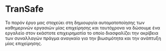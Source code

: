 # TranSafe
Το παρόν έργο μας στοχεύει στη δημιουργία αυτοματοποίησης των καθημερινών εργασιών μίας επιχείρησης και ταυτόχρονα να δώσουμε ένα εργαλείο στον εκάστοτε επιχειρηματία το οποίο διασφαλίζει την ακρίβεια των συναλλαγών πράγμα αναγκαίο για την βιωσιμότητα και την ανάπτυξη μίας επιχείρησης.
